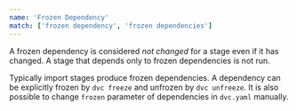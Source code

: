 ```yaml
---
name: 'Frozen Dependency'
match: ['frozen dependency', 'frozen dependencies']
---
```


A frozen <abbr>dependency</abbr> is considered _not changed_ for a
<abbr>stage</abbr> even if it has changed. A stage that depends only to frozen
dependencies is not run.

Typically <abbr>import stages</abbr> produce frozen dependencies. A dependency
can be explicitly frozen by `dvc freeze` and unfrozen by `dvc unfreeze`. It is
also possible to change `frozen` parameter of dependencies in `dvc.yaml`
manually.
